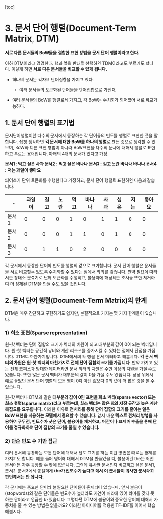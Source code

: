 [toc]

# 3. 문서 단어 행렬(Document-Term Matrix, DTM)

**서로 다른 문서들의  BoW들을 결합한 표현 방법을 문서 단어 행렬이라고 한다.**

이하 DTM이라고 명명한다. 행과 열을 반대로 선택하면 TDM이라고도 부르기도 합니다. 이렇게 하면 **서로 다른 문서들을 비교할 수 있게 됩니다.**

- 하나의 문서는 각자의 단어집합을 가지고 있다.
  - 여러 문서들의 토큰화된 단어들을 단어집합으로 가진다.

- 여러 문서들의 BoW를 행렬로서 가지고, 각 BoW는 수치화가 되어있어 서로 비교가능하다.

## 1. 문서 단어 행렬의 표기법

문서단어행렬이란 다수의 문서에서 등장하는 각 단어들의 빈도를 행렬로 표현한 것을 말합니다. 쉽겟 생각하면 **각 문서에 대한 BoW를 하나의 행렬**로 만든 것으로 생각할 수 있으며, BoW와 다른 표현 방법이 아니라 BoW표현을 다수의 문서에 대해서 행렬로 표현하고 부르는 용어입니다. 아래의 4개의 문서가 있다고 가정.

**문서1 : 먹고 싶은 사과
문서2 : 먹고 싶은 바나나
문서3 : 길고 노란 바나나 바나나
문서4 : 저는 과일이 좋아요**

띄어쓰기 단위 토큰화를 수행한다고 가정하고, 문서 단어 행렬로 표현하면 다음과 같습니다.

| -     | 과일이 | 길고 | 노란 | 먹고 | 바나나 | 사과 | 싶은 | 저는 | 좋아요 |
| ----- | ------ | ---- | ---- | ---- | ------ | ---- | ---- | ---- | ------ |
| 문서1 | 0      | 0    | 0    | 1    | 0      | 1    | 1    | 0    | 0      |
| 문서2 | 0      | 0    | 0    | 1    | 1      | 0    | 1    | 0    | 0      |
| 문서3 | 0      | 1    | 1    | 0    | 2      | 0    | 0    | 0    | 0      |

각 문서에서 등장한 단어의 빈도를 행렬의 값으로 표기합니다. 문서 단어 행렬은 문서들을 서로 비교할수 있도록 수치화할 수 있다는 점에서 의의를 갖습니다.  만약 필요에 따라서는 형태소 분석기로 단어 토큰화를 수행하고, 불용어에 해당되는 조사들 또한 제거하여 더 정제된 DTM을 만들 수도 있을 것입니다.

## **2. 문서 단어 행렬(Document-Term Matrix)의 한계**

DTM은 매우 간단하고 구현하기도 쉽지만, 본질적으로 가지는 몇 가지 한계들이 있습니다.

### 1) 희소 표현(Sparse representation)

원-핫 벡터는 단어 집합의 크기가 벡터의 차원이 되고 대부분의 값이 0이 되는 벡터입니다. 원-핫 벡터는 공간적 낭비와 계산 리소스를 증가시킬 수 있다는 점에서 단점을 가집니다. DTM도 마찬가지입니다. DTM에서의 각 행을 문서 벡터라고 해봅시다. **각 문서 벡터의 차원은 원-핫 벡터와 마찬가지로 전체 단어 집합의 크기를 가집니다.** 만약 가지고 있는 전체 코퍼스가 방대한 데이터라면 문서 벡터의 차원은 수만 이상의 차원을 가질 수도 있습니다. 또한 많은 문서 벡터가 대부분의 값이 0을 가질 수도 있습니다. 당장 위에서 예로 들었던 문서 단어 행렬의 모든 행이 0이 아닌 값보다 0의 값이 더 많은 것을 볼 수 있습니다.

원-핫 벡터나 DTM과 같은 **대부분의 값이 0인 표현을 희소 벡터(sparse vector) 또는 희소 행렬(sparse matrix)라고 부르는데, 희소 벡터는 많은 양의 저장 공간과 높은 계산 복잡도를 요구합니다.** 이러한 이유로 **전처리를 통해 단어 집합의 크기를 줄이는 일은 BoW 표현을 사용하는 모델에서 중요할 수 있습니다**. 앞서 배운 **텍스트 전처리 방법을 사용하여 구두점, 빈도수가 낮은 단어, 불용어를 제거하고, 어간이나 표제어 추출을 통해 단어를 정규화하여 단어 집합의 크기를 줄일 수 있습니다.**

### 2) 단순 빈도 수 기반 접근

여러 문서에 등장하는 모든 단어에 대해서 빈도 표기를 하는 이런 방법은 때로는 한계를 가지기도 합니다. 예를 들어 영어에 대해서 DTM을 만들었을 때, 불용어인 the는 어떤 문서이든 자주 등장할 수 밖에 없습니다. 그런데 유사한 문서인지 비교하고 싶은 문서1, 문서2, 문서3에서 동일하게 **the가 빈도수가 높다고 해서 이 문서들이 유사한 문서라고 판단해서는 안 됩니다.**

각 문서에는 중요한 단어와 불필요한 단어들이 혼재되어 있습니다. 앞서 불용어(stopwords)와 같은 단어들은 빈도수가 높더라도 자연어 처리에 있어 의미를 갖지 못하는 단어라고 언급한 바 있습니다. 그렇다면 DTM에 불용어와 중요한 단어에 대해서 가중치를 줄 수 있는 방법은 없을까요? 이러한 아이디어를 적용한 TF-IDF를 이어서 학습해봅시다. 

